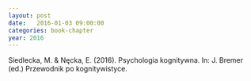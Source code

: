 ```yaml
---
layout: post
date:   2016-01-03 09:00:00
categories: book-chapter
year: 2016
---
```


Siedlecka, M. & Nęcka, E. (2016). Psychologia kognitywna. In: J. Bremer (ed.) Przewodnik po kognitywistyce.
